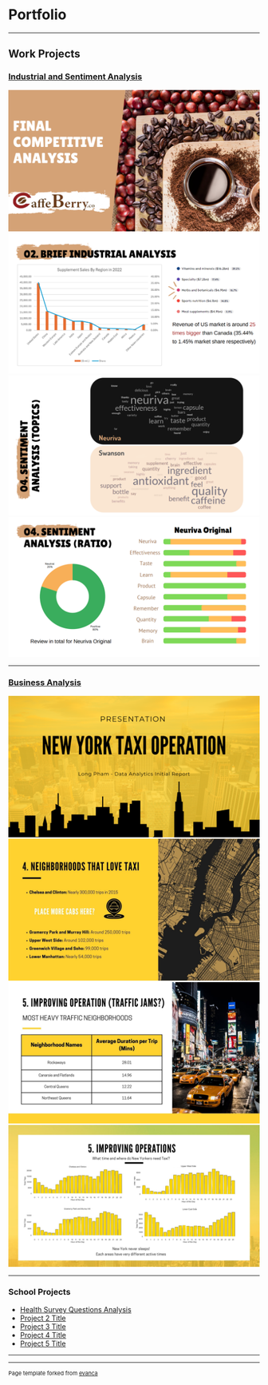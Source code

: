 # Portfolio

---

## Work Projects

### [Industrial and Sentiment Analysis](/pdf/Caffe_Berry_Business_Analysis.pdf)
<img src="images/Coffee_1.png"/>
<img src="images/CaffeeBerry_1.png?raw=true"/>
<img src="images/CaffeeBerry_2.png?raw=true"/>
<img src="images/CaffeeBerry_3.png?raw=true"/>

---
### [Business Analysis](/pdf/Taxi_Operation.pdf) 
<img src="images/Taxi_1.png?raw=true"/>
<img src="images/6.jpg?raw=true"/>
<img src="images/7.jpg?raw=true"/>
<img src="images/8.jpg?raw=true"/>


---

### School Projects

- [Health Survey Questions Analysis](http://example.com/)
- [Project 2 Title](http://example.com/)
- [Project 3 Title](http://example.com/)
- [Project 4 Title](http://example.com/)
- [Project 5 Title](http://example.com/)

---




---
<p style="font-size:11px">Page template forked from <a href="https://github.com/evanca/quick-portfolio">evanca</a></p>
<!-- Remove above link if you don't want to attibute -->
